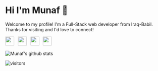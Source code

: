 # Hi I'm Munaf 👋
Welcome to my profile! I'm a Full-Stack web developer from Iraq-Babil. Thanks for visiting and I'd love to connect!
<!--Website -->
[<img width="28px" src="https://raw.githubusercontent.com/munafaqeelmahdi/munafaqeelmahdi.github.io/328246e17c2c0b076ecab2b02f37a86a105821ef/instagram%20(1).svg" />](https://instagram.com/munafio)&nbsp;&nbsp;
[<img width="28px" src="https://raw.githubusercontent.com/munafaqeelmahdi/munafaqeelmahdi.github.io/328246e17c2c0b076ecab2b02f37a86a105821ef/facebook.svg" />](https://facebook.com/munafio)&nbsp;&nbsp;
[<img width="28px" src="https://raw.githubusercontent.com/munafaqeelmahdi/munafaqeelmahdi.github.io/328246e17c2c0b076ecab2b02f37a86a105821ef/twitter.svg" />](https://twitter.com/munaf_aqeel_m)&nbsp;&nbsp;
[<img width="28px" src="https://raw.githubusercontent.com/munafaqeelmahdi/munafaqeelmahdi.github.io/328246e17c2c0b076ecab2b02f37a86a105821ef/youtube.svg" />](https://youtube.com/munafio)

![Munaf's github stats](https://github-readme-stats.vercel.app/api?username=munafio&show_icons=true)

 ![visitors](https://visitor-badge.laobi.icu/badge?page_id=munafio.munafio)
